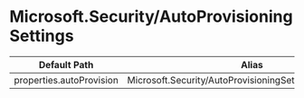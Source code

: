 # Microsoft.Security/AutoProvisioningSettings

| Default Path | Alias |
|---|---|
| properties.autoProvision | Microsoft.Security/AutoProvisioningSettings/autoProvision |

